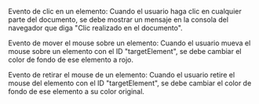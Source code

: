 Evento de clic en un elemento:
Cuando el usuario haga clic en cualquier parte del documento, se debe mostrar un mensaje en la consola del navegador que diga "Clic realizado en el documento".

Evento de mover el mouse sobre un elemento:
Cuando el usuario mueva el mouse sobre un elemento con el ID "targetElement", se debe cambiar el color de fondo de ese elemento a rojo.

Evento de retirar el mouse de un elemento:
Cuando el usuario retire el mouse del elemento con el ID "targetElement", se debe cambiar el color de fondo de ese elemento a su color original.
